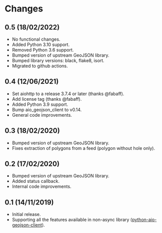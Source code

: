 # Changes

## 0.5 (18/02/2022)
* No functional changes.
* Added Python 3.10 support.
* Removed Python 3.6 support.
* Bumped version of upstream GeoJSON library.
* Bumped library versions: black, flake8, isort.
* Migrated to github actions.

## 0.4 (12/06/2021)
* Set aiohttp to a release 3.7.4 or later (thanks @fabaff).
* Add license tag (thanks @fabaff).
* Added Python 3.9 support.
* Bump aio_geojson_client to v0.14.
* General code improvements.

## 0.3 (18/02/2020)
* Bumped version of upstream GeoJSON library.
* Fixes extraction of polygons from a feed (polygon without hole only).

## 0.2 (17/02/2020)
* Bumped version of upstream GeoJSON library.
* Added status callback.
* Internal code improvements.

## 0.1 (14/11/2019)
* Initial release.
* Supporting all the features available in non-async library 
  ([python-aio-geojson-client](https://github.com/exxamalte/python-aio-geojson-client)).
